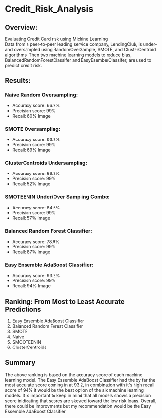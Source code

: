 # Credit_Risk_Analysis
## Overview: 
Evaluating Credit Card risk using Michine Learning.  
Data from a peer-to-peer leading service company, LendingClub, is under- and oversampled using RandomOverSample, SMOTE, and ClusterCentroid algorithms. Then two machine learning models to reduce bias, BalancedRandomForestClassifer and EasyEsemberClassifer, are used to predict credit risk. 
## Results: 
### Naive Random Oversampling: 
* Accuracy score: 66.2%
* Precision score: 99%
* Recall: 60%
Image
### SMOTE Oversampling: 
* Accuracy score: 66.2%
* Precision score: 99%
* Recall: 69%
Image
### ClusterCentroids Undersampling: 
* Accuracy score: 66.2%
* Precision score: 99%
* Recall: 52%
Image
### SMOTEENIN Under/Over Sampling Combo:
* Accuracy score: 64.5%
* Precision score: 99%
* Recall: 57%
Image
### Balanced Random Forest Classifier:
* Accuracy score: 78.9%
* Precision score: 99%
* Recall: 87%
Image
### Easy Ensemble AdaBoost Classifier:
* Accuracy score: 93.2%
* Precision score: 99%
* Recall: 94%
Image
## Ranking: From Most to Least Accurate Predictions
1. Easy Ensemble AdaBoost Classifier
2. Balanced Random Forest Classifier
3. SMOTE
4. Naive
5. SMOOTEENIN
6. ClusterCentroids
## Summary
The above ranking is based on the accuracy score of each machine learning model. The Easy Essemble AdaBoost Classifier had the by far the most accurate score coming in at 93.2, in combination with it's high recall score of 94% it would be the best option of the six machine learning models. It is important to keep in mind that all models shows a precision score inidicating that scores are skewed toward the low risk loans. Overall, there could be improvments but my recommendation would be the Easy Essemble AdaBoost Classifier 
